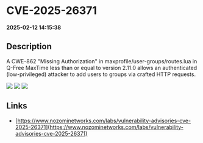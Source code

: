 # CVE-2025-26371

**2025-02-12 14:15:38**

## Description
A CWE-862 "Missing Authorization" in maxprofile/user-groups/routes.lua in Q-Free MaxTime less than or equal to version 2.11.0 allows an authenticated (low-privileged) attacker to add users to groups via crafted HTTP requests.

![](https://img.shields.io/static/v1?label=Score&message=8.8&color=red)
![](https://img.shields.io/static/v1?label=Severity&message=HIGH&color=red)
![](https://img.shields.io/static/v1?label=CWE&message=Auth&color=green)

## Links
- [https://www.nozominetworks.com/labs/vulnerability-advisories-cve-2025-26371](https://www.nozominetworks.com/labs/vulnerability-advisories-cve-2025-26371)
